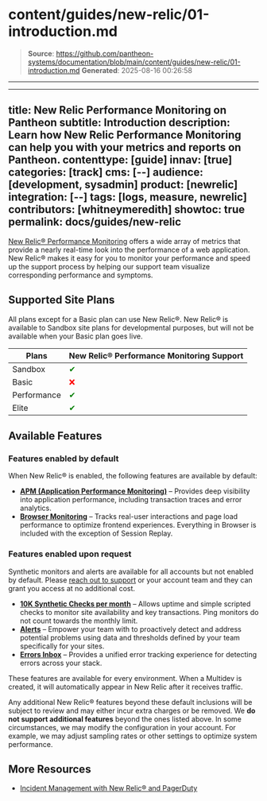 # content/guides/new-relic/01-introduction.md

> **Source**: https://github.com/pantheon-systems/documentation/blob/main/content/guides/new-relic/01-introduction.md
> **Generated**: 2025-08-16 00:26:58

---

---
title: New Relic Performance Monitoring on Pantheon
subtitle: Introduction
description: Learn how New Relic Performance Monitoring can help you with your metrics and reports on Pantheon.
contenttype: [guide]
innav: [true]
categories: [track]
cms: [--]
audience: [development, sysadmin]
product: [newrelic]
integration: [--]
tags: [logs, measure, newrelic]
contributors: [whitneymeredith]
showtoc: true
permalink: docs/guides/new-relic
---

[New Relic&reg; Performance Monitoring](https://newrelic.com/) offers a wide array of metrics that provide a nearly real-time look into the performance of a web application. New Relic&reg; makes it easy for you to monitor your performance and speed up the support process by helping our support team visualize corresponding performance and symptoms.

## Supported Site Plans

All plans except for a Basic plan can use New Relic&reg;. New Relic&reg; is available to Sandbox site plans for developmental purposes, but will not be available when your Basic plan goes live.

| Plans         | New Relic&reg; Performance Monitoring Support <Popover content="Available across all environments, including Multidevs." /> |
| ------------- | ------- |
| Sandbox       | <span style="color:green">✔</span>      |
| Basic         |  <span style="color:red">❌ </span>      |
| Performance   | <span style="color:green">✔</span>      |
| Elite         | <span style="color:green">✔</span>      |

## Available Features
### Features enabled by default
When New Relic® is enabled, the following features are available by default:
* **[APM (Application Performance Monitoring)](https://newrelic.com/platform/application-monitoring)** – Provides deep visibility into application performance, including transaction traces and error analytics.
* **[Browser Monitoring](https://newrelic.com/platform/browser-monitoring)** – Tracks real-user interactions and page load performance to optimize frontend experiences. Everything in Browser is included with the exception of Session Replay.
### Features enabled upon request
Synthetic monitors and alerts are available for all accounts but not enabled by default. Please [reach out to support](/guides/support/contact-support) or your account team and they can grant you access at no additional cost.
* **[10K Synthetic Checks per month](https://docs.newrelic.com/docs/synthetics/synthetic-monitoring/using-monitors/intro-synthetic-monitoring/)** – Allows uptime and simple scripted checks to monitor site availability and key transactions. Ping monitors do not count towards the monthly limit.
* **[Alerts](https://docs.newrelic.com/docs/alerts/overview/)** – Empower your team with to proactively detect and address potential problems using data and thresholds defined by your team specifically for your sites.
* **[Errors Inbox](https://docs.newrelic.com/docs/errors-inbox/errors-inbox)** – Provides a unified error tracking experience for detecting errors across your stack.

These features are available for every environment. When a Multidev is created, it will automatically appear in New Relic after it receives traffic.

Any additional New Relic® features beyond these default inclusions will be subject to review and may either incur extra charges or be removed. We **do not support additional features** beyond the ones listed above. In some circumstances, we may modify the configuration in your account. For example, we may adjust sampling rates or other settings to optimize system performance.

## More Resources

- [Incident Management with New Relic&reg; and PagerDuty](/guides/pagerduty/)
